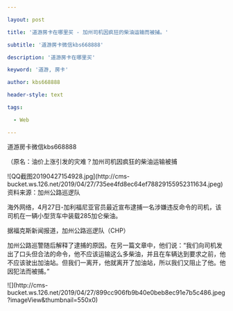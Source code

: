 ---
layout: post
title: '道游房卡在哪里买 - 加州司机因疯狂的柴油运输而被捕。'
subtitle: '道游房卡微信kbs668888'
description: '道游房卡在哪里买'
keyword: '道游, 房卡'
author: kbs668888
header-style: text
tags:
  - Web
---
道游房卡微信kbs668888

（原名：油价上涨引发的灾难？加州司机因疯狂的柴油运输被捕

![QQ截图20190427154928.jpg](http://cms-
bucket.ws.126.net/2019/04/27/735ee4fd8ec64ef78829155952311634.jpeg)资料来源：加州公路巡逻队

海外网络，4月27日-加利福尼亚官员最近宣布逮捕一名涉嫌违反命令的司机，该司机在一辆小型货车中装载285加仑柴油。

据福克斯新闻报道，加州公路巡逻队（CHP）

加州公路巡警随后解释了逮捕的原因。在另一篇文章中，他们说：“我们向司机发出了口头但合法的命令，他不应该运输这么多柴油，并且在车辆达到要求之前，他不应该驶出加油站。但我们一离开，他就离开了加油站，所以我们又阻止了他。他因犯法而被捕。”

![](http://cms-
bucket.ws.126.net/2019/04/27/899cc906fb9b40e0beb8ec91e7b5c486.jpeg?imageView&thumbnail=550x0)  

